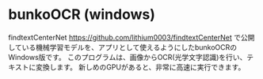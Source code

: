 # bunkoOCR (windows)
findtextCenterNet https://github.com/lithium0003/findtextCenterNet で公開している機械学習モデルを、アプリとして使えるようにしたbunkoOCRのWindows版です。 
このプログラムは、画像からOCR(光学文字認識)を行い、テキストに変換します。
新しめのGPUがあると、非常に高速に実行できます。 
